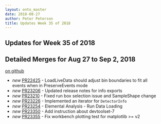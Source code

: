 ```yaml
---
layout: onto_master
date: 2018-08-27
author: Peter Peterson
title: Updates Week 35 of 2018
---
```

Updates for Week 35 of 2018
---------------------------

Detailed Merges for Aug 27 to Sep 2, 2018
-----------------------------------------
[on github](https://github.com/mantidproject/mantid/pulls?q=is%3Apr+merged%3A2018-08-28..2018-09-02)

* *new* [PR22425](https://github.com/mantidproject/mantid/pull/22425) - LoadLiveData should adjust bin boundaries to fit all events when in PreserveEvents mode
* *new* [PR23206](https://github.com/mantidproject/mantid/pull/23206) - Updated release notes for info exports
* *new* [PR23210](https://github.com/mantidproject/mantid/pull/23210) - Fixed run box selection issue and SampleShape change
* *new* [PR23226](https://github.com/mantidproject/mantid/pull/23226) - Implemented an iterator for `DetectorInfo`
* *new* [PR23254](https://github.com/mantidproject/mantid/pull/23254) - Elemental Analysis - Run Data Loading
* *new* [PR23350](https://github.com/mantidproject/mantid/pull/23350) - Add instruction about devtoolset-7
* *new* [PR23355](https://github.com/mantidproject/mantid/pull/23355) - Fix workbench plotting test for matplotlib >= v2
